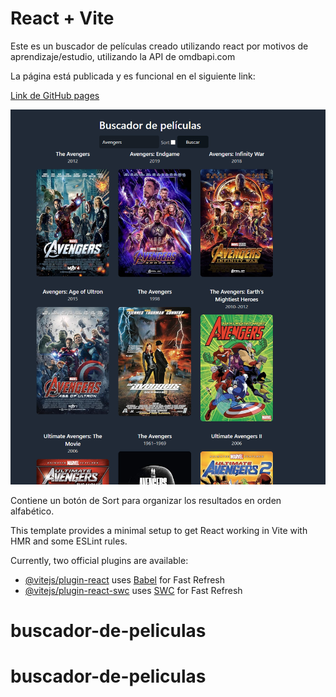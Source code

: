 # React + Vite
Este es un buscador de películas creado utilizando react por motivos de aprendizaje/estudio, utilizando la API de omdbapi.com

La página está publicada y es funcional en el siguiente link: 

[Link de GitHub pages](https://smogg21.github.io/buscador-de-peliculas/)

![Diseño](images/buscadorPeliculas.png)

Contiene un botón de Sort para organizar los resultados en orden alfabético.

This template provides a minimal setup to get React working in Vite with HMR and some ESLint rules.

Currently, two official plugins are available:

- [@vitejs/plugin-react](https://github.com/vitejs/vite-plugin-react/blob/main/packages/plugin-react/README.md) uses [Babel](https://babeljs.io/) for Fast Refresh
- [@vitejs/plugin-react-swc](https://github.com/vitejs/vite-plugin-react-swc) uses [SWC](https://swc.rs/) for Fast Refresh
# buscador-de-peliculas
# buscador-de-peliculas
